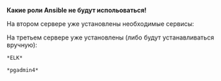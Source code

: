 **Какие роли Ansible не будут испольоваться!**

На втором сервере уже установлены необходимые сервисы:

На третьем сервере уже установлены (либо будут устанавливаться вручную):

```*ELK*```

```*pgadmin4*```


